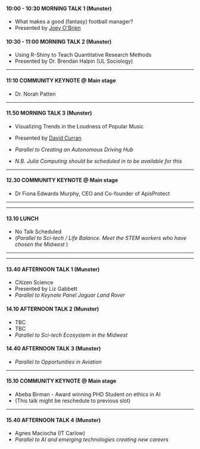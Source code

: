 


#### 10:00 - 10:30 MORNING TALK 1 (Munster)
* What makes a good (fantasy) football manager?
* Presented by [Joey O'Brien](https://twitter.com/obrienj_)

#### 10:30 - 11:00 MORNING TALK 2 (Munster)

* Using R-Shiny to Teach Quantitative Research Methods
* Presented by Dr. Brendan Halpin (UL Sociology)

------------------------------------------------------

#### 11:10 COMMUNITY KEYNOTE @ Main stage

* Dr. Norah Patten
------------------------------------------------------

#### 11.50  MORNING TALK 3 (Munster)
* Visualizing Trends in the Loudness of Popular Music
* Presented by [David Curran](https://twitter.com/iamreddave)

* *Parallel to Creating an Autonomous Driving Hub*
* *N.B. Julia Computing should be scheduled in to be available for this* 

------------------------------------------------------

#### 12.30 COMMUNITY KEYNOTE @ Main stage

* Dr Fiona Edwards Murphy, CEO and Co-founder of ApisProtect 

------------------------------------------------------
------------------------------------------------------

#### 13.10  LUNCH

* No Talk Scheduled
* (*Parallel to Sci-tech / Life Balance. Meet the STEM workers who have chosen the Midwest* )

------------------------------------------------------
------------------------------------------------------

#### 13.40  AFTERNOON TALK 1 (Munster)
* Citizen Science
* Presented by Liz Gabbett
* *Parallel to Keynote Panel Jaguar Land Rover*

#### 14.10  AFTERNOON TALK 2 (Munster)

* TBC
* TBC
* *Parallel to Sci-tech Ecosystem in the Midwest*

####  14.40  AFTERNOON TALK 3 (Munster)
* *Parallel to Opportunities in Aviation*

------------------------------------------------------
#### 15.10 COMMUNITY KEYNOTE @ Main stage

* Abeba Birman - Award winning PHD Student on ethics in AI 
* (This talk might be reschedule to previous slot)
------------------------------------------------------

#### 15.40 AFTERNOON TALK 4 (Munster)
* Agnes Maciocha (IT Carlow)
* *Parallel to AI and emerging technologies creating new careers* 
